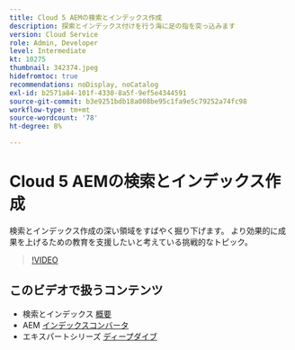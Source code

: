 ```yaml
---
title: Cloud 5 AEMの検索とインデックス作成
description: 探索とインデックス付けを行う海に足の指を突っ込みます
version: Cloud Service
role: Admin, Developer
level: Intermediate
kt: 10275
thumbnail: 342374.jpeg
hidefromtoc: true
recommendations: noDisplay, noCatalog
exl-id: b2571a84-101f-4330-8a5f-9ef5e4344591
source-git-commit: b3e9251bdb18a008be95c1fa9e5c79252a74fc98
workflow-type: tm+mt
source-wordcount: '78'
ht-degree: 8%

---
```


# Cloud 5 AEMの検索とインデックス作成

検索とインデックス作成の深い領域をすばやく掘り下げます。 より効果的に成果を上げるための教育を支援したいと考えている挑戦的なトピック。

>[!VIDEO](https://video.tv.adobe.com/v/342374?quality=12&learn=on)

## このビデオで扱うコンテンツ

+ 検索とインデックス [概要](https://experienceleague.adobe.com/docs/experience-manager-cloud-service/content/operations/indexing.html?lang=ja)
+ AEM [インデックスコンバータ](https://experienceleague.adobe.com/docs/experience-manager-cloud-service/content/migration-journey/refactoring-tools/index-converter.html)
+ エキスパートシリーズ [ディープダイブ](../../cloud-service/migration/moving-to-aem-as-a-cloud-service/search-and-indexing.md)
